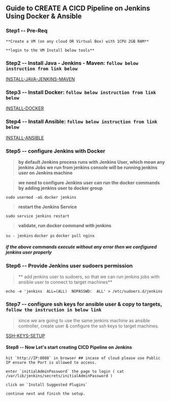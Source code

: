 ## Guide to CREATE A CICD Pipeline on Jenkins Using Docker & Ansible

### Step1 -- Pre-Req

`**Create a VM (on any cloud OR Virtual Box) with 1CPU 2GB RAM**`

`**login to the VM Install below tools**`

### Step2 -- Install Java - Jenkins - Maven: `follow below instruction from link below`

[INSTALL-JAVA-JENKINS-MAVEN](https://github.com/lerndevops/labs/blob/master/jenkins/Install-Java-Jenkins-ubuntu.txt)

### Step3 -- Install Docker: `follow below instruction from link below`
    
[INSTALL-DOCKER](https://github.com/lerndevops/labs/blob/master/docker/install/Install-Docker-manual.txt)

### Step4 -- Install Ansible: `follow below instruction from link below`

[INSTALL-ANSIBLE](https://github.com/lerndevops/labs/blob/master/ansible/install/InsallAnsible.txt)

### Step5 -- configure Jenkins with Docker 

> **by default Jenkins process runs with Jenkins User, which mean any jenkins Jobs we run from jenkins console will be running jenkins user on Jenkins machine**

> **we need to configure Jenkins user can run the docker commands by adding jenkins user to docker group**

`sudo usermod -aG docker jenkins`
			    
> **restart the Jenkins Service**

`sudo service jenkins restart`
			   
> **validate, run docker command with jenkins**

`su - jenkins`
`docker ps`
`docker pull nginx`
		
##### if the above commands execute without any error then we configured jenkins user properly 

### Step6 -- Provide Jenkins user sudoers permission

 
> ** add jenkins user to sudoers, so that we can run jenkins jobs with ansible user to connect to target machines**

`echo -e 'jenkins  ALL=(ALL)  NOPASSWD:  ALL' > /etc/sudoers.d/jenkins`

### Step7 -- configure ssh keys for ansible user & copy to targets, `follow the instruction in below link`

> since we are going to use the same jenkins machine as ansible controller, create user & configure the ssh keys to target machines. 
	
[SSH-KEYS-SETUP](https://github.com/lerndevops/labs/blob/master/ansible/install/ssh-keys-setup.md)

#### Step8 -- Now Let's start creating CICD Pipeline on Jenkins

```
hit `http://IP:8080` in browser ## incase of cloud please use Public IP ensure the Port is allowed to access. 

enter `initialAdminPassword` the page to login ( cat /var/lib/jenkins/secrets/initialAdminPassword )
	
click on `Install Suggested Plugins`

continue next and finish the setup. 
```
